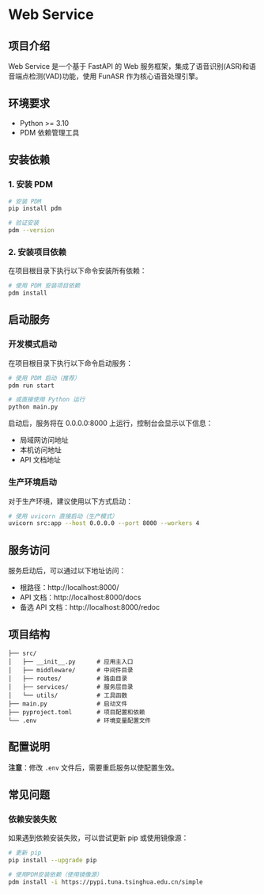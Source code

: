 # Web Service

## 项目介绍

Web Service 是一个基于 FastAPI 的 Web 服务框架，集成了语音识别(ASR)和语音端点检测(VAD)功能，使用 FunASR 作为核心语音处理引擎。

## 环境要求

- Python >= 3.10
- PDM 依赖管理工具

## 安装依赖

### 1. 安装 PDM

```bash
# 安装 PDM
pip install pdm

# 验证安装
pdm --version
```

### 2. 安装项目依赖

在项目根目录下执行以下命令安装所有依赖：

```bash
# 使用 PDM 安装项目依赖
pdm install
```

## 启动服务

### 开发模式启动

在项目根目录下执行以下命令启动服务：

```bash
# 使用 PDM 启动（推荐）
pdm run start

# 或直接使用 Python 运行
python main.py
```

启动后，服务将在 0.0.0.0:8000 上运行，控制台会显示以下信息：
- 局域网访问地址
- 本机访问地址
- API 文档地址

### 生产环境启动

对于生产环境，建议使用以下方式启动：

```bash
# 使用 uvicorn 直接启动（生产模式）
uvicorn src:app --host 0.0.0.0 --port 8000 --workers 4
```

## 服务访问

服务启动后，可以通过以下地址访问：
- 根路径：http://localhost:8000/
- API 文档：http://localhost:8000/docs
- 备选 API 文档：http://localhost:8000/redoc

## 项目结构

```
├── src/
│   ├── __init__.py      # 应用主入口
│   ├── middleware/      # 中间件目录
│   ├── routes/          # 路由目录
│   ├── services/        # 服务层目录
│   └── utils/           # 工具函数
├── main.py              # 启动文件
├── pyproject.toml       # 项目配置和依赖
└── .env                 # 环境变量配置文件
```

## 配置说明

**注意**：修改 `.env` 文件后，需要重启服务以使配置生效。

## 常见问题

### 依赖安装失败

如果遇到依赖安装失败，可以尝试更新 pip 或使用镜像源：

```bash
# 更新 pip
pip install --upgrade pip

# 使用PDM安装依赖（使用镜像源）
pdm install -i https://pypi.tuna.tsinghua.edu.cn/simple
```